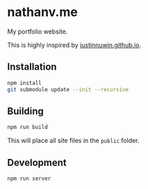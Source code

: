 # nathanv.me

My portfolio website.

This is highly inspired by [justinnuwin.github.io](https://github.com/justinnuwin/justinnuwin.github.io).

## Installation

```bash
npm install
git submodule update --init --recursive
```

## Building

```bash
npm run build
```

This will place all site files in the `public` folder.

## Development

```bash
npm run server
```
